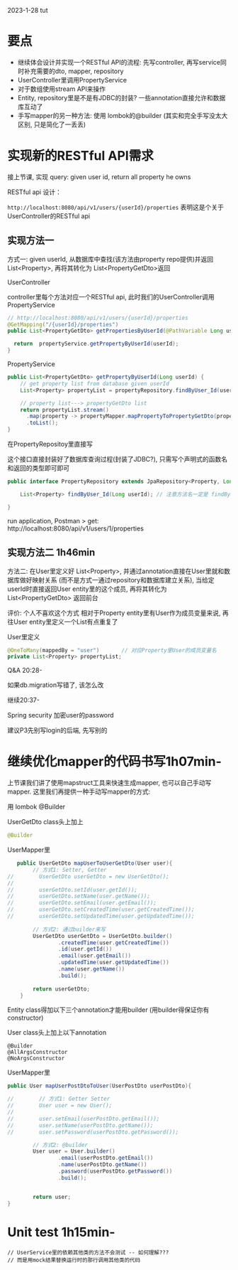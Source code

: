 2023-1-28 tut



# 要点

+ 继续体会设计并实现一个RESTful API的流程: 先写controller, 再写service同时补充需要的dto, mapper, repository
+ UserController里调用PropertyService
+ 对于数组使用stream API来操作
+ Entity, repository里是不是有JDBC的封装? 一些annotation直接允许和数据库互动了
+ 手写mapper的另一种方法: 使用 lombok的@builder (其实和完全手写没太大区别, 只是简化了一丢丢)



# 实现新的RESTful API需求

接上节课, 实现 query: given user id, return all property he owns


RESTful api 设计：

`http://localhost:8080/api/v1/users/{userId}/properties`  表明这是个关于UserController的RESTful api



## 实现方法一

方式一: given userId, 从数据库中查找(该方法由property repo提供)并返回 List\<Property\>, 再将其转化为 List\<PropertyGetDto\>返回



UserController

controller里每个方法对应一个RESTful api, 此时我们的UserController调用PropertyService 

```java
// http://localhost:8080/api/v1/users/{userId}/properties
@GetMapping("/{userId}/properties")
public List<PropertyGetDto> getPropertiesByUserId(@PathVariable Long userId){

  return  propertyService.getPropertyByUserId(userId);
}
```



PropertyService

```java
public List<PropertyGetDto> getPropertyByUserId(Long userId) {
  	// get property list from database given userId 
    List<Property> propertyList = propertyRepository.findByUser_Id(userId);		// TODO:  

    // property list---> propertyGetDto list
    return propertyList.stream()
      .map(property -> propertyMapper.mapPropertyToPropertyGetDto(property))
      .toList();
}
```



在PropertyRepositoy里直接写

这个接口直接封装好了数据库查询过程(封装了JDBC?), 只需写个声明式的函数名和返回的类型即可即可

```java
public interface PropertyRepository extends JpaRepository<Property, Long> {

    List<Property> findByUser_Id(Long userId); // 注意方法名一定是 findByUser_Id(), findBy之后的部分要和数据库里的tuple的column name一致

}
```



run application, Postman > get: http://localhost:8080/api/v1/users/1/properties





## 实现方法二 1h46min

方法二: 在User里定义好 List\<Property\>, 并通过annotation直接在User里就和数据库做好映射关系 (而不是方式一通过repository和数据库建立关系), 当给定userId时直接返回User entity里的这个成员, 再将其转化为List\<PropertyGetDto\> 返回前台

评价: 个人不喜欢这个方式 相对于Property entity里有User作为成员变量来说, 再往User entity里定义一个List<Property>有点重复了



User里定义

```java
@OneToMany(mappedBy = "user")       // 对应Property里User的成员变量名
private List<Property> propertyList;
```



Q&A 20:28-

如果db.migration写错了, 该怎么改



继续20:37-

Spring security 加密user的password

建议P3先别写login的后端, 先写别的





# 继续优化mapper的代码书写1h07min-

上节课我们讲了使用mapstruct工具来快速生成mapper, 也可以自己手动写mapper. 这里我们再提供一种手动写mapper的方式:

用 lombok @Builder



UserGetDto class头上加上

```java
@Builder
```



UserMapper里

```java
   public UserGetDto mapUserToUserGetDto(User user){
        // 方式1: Setter, Getter
//        UserGetDto userGetDto = new UserGetDto();
//
//        userGetDto.setId(user.getId());
//        userGetDto.setName(user.getName());
//        userGetDto.setEmail(user.getEmail());
//        userGetDto.setCreatedTime(user.getCreatedTime());
//        userGetDto.setUpdatedTime(user.getUpdatedTime());
        
        // 方式2: 通过builder来写
        UserGetDto userGetDto = UserGetDto.builder()
                .createdTime(user.getCreatedTime())
                .id(user.getId())
                .email(user.getEmail())
                .updatedTime(user.getUpdatedTime())
                .name(user.getName())
                .build();
        
        return userGetDto;
    }
```



Entity class得加以下三个annotation才能用builder (用builder得保证你有constructor)

User class头上加上以下annotation

```
@Builder
@AllArgsConstructor
@NoArgsConstructor
```



UserMapper里

```java
public User mapUserPostDtoToUser(UserPostDto userPostDto){

//        // 方式1: Getter Setter
//        User user = new User();
//
//        user.setEmail(userPostDto.getEmail());
//        user.setName(userPostDto.getName());
//        user.setPassword(userPostDto.getPassword());

        // 方式2: @builder
        User user = User.builder()
                .email(userPostDto.getEmail())
                .name(userPostDto.getName())
                .password(userPostDto.getPassword())
                .build();


        return user;
}
```





# Unit test 1h15min-



```
// UserService里的依赖其他类的方法不会测试 -- 如何理解???
// 而是用mock结果替换运行时的那行调用其他类的代码
```

